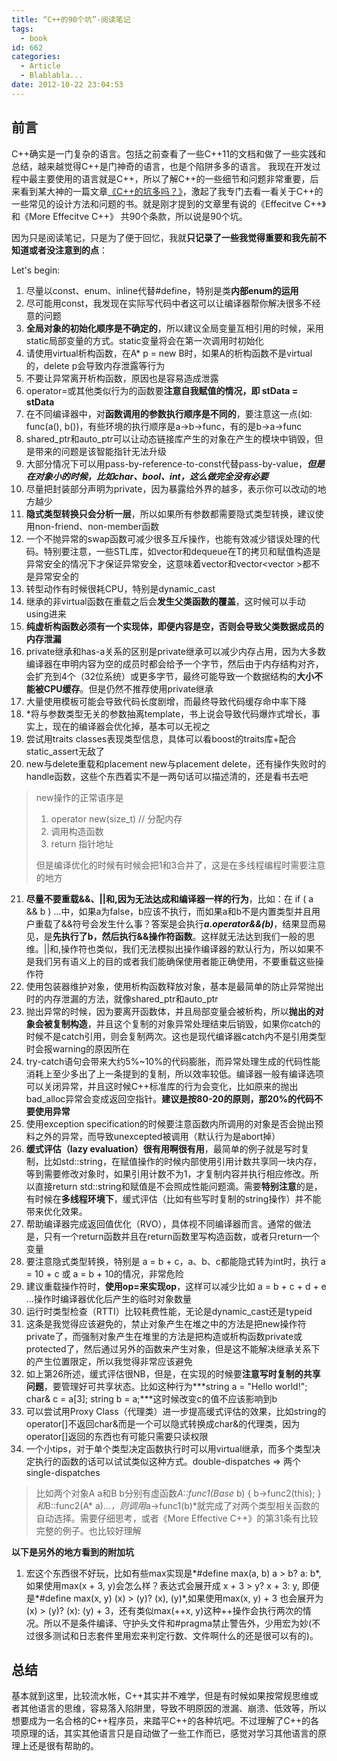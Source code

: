 ```yaml
---
title: “C++的90个坑”-阅读笔记
tags:
  - book
id: 662
categories:
  - Article
  - Blablabla...
date: 2012-10-22 23:04:53
---
```


## 前言
C++确实是一门复杂的语言。包括之前查看了一些C++11的文档和做了一些实践和总结，越来越觉得C++是门神奇的语言，也是个陷阱多多的语言。
我现在开发过程中最主要使用的语言就是C++，所以了解C++的一些细节和问题非常重要，后来看到某大神的一篇文章[《C++的坑多吗？》](http://coolshell.cn/articles/7992.html)，激起了我专门去看一看关于C++的一些常见的设计方法和问题的书。就是刚才提到的文章里有说的《Effecitve C++》和《More Effecitve C++》
共90个条款，所以说是90个坑。

因为只是阅读笔记，只是为了便于回忆，我就**只记录了一些我觉得重要和我先前不知道或者没注意到的点**：

Let's begin:

1. 尽量以const、enum、inline代替#define，特别是类**内部enum的运用**
2. 尽可能用const，我发现在实际写代码中者这可以让编译器帮你解决很多不经意的问题
3. **全局对象的初始化顺序是不确定的**，所以建议全局变量互相引用的时候，采用static局部变量的方式。static变量将会在第一次调用时初始化
4. 请使用virtual析构函数，在A* p = new B时，如果A的析构函数不是virtual的，delete p会导致内存泄露等行为
5. 不要让异常离开析构函数，原因也是容易造成泄露
6. operator=或其他类似行为的函数要**注意自我赋值的情况，即 stData = stData**
7. 在不同编译器中，对**函数调用的参数执行顺序是不同的**，要注意这一点(如: func(a(), b())，有些环境的执行顺序是a->b->func，有的是b->a->func
8. shared_ptr和auto_ptr可以让动态链接库产生的对象在产生的模块中销毁，但是带来的问题是该智能指针无法升级
9. 大部分情况下可以用pass-by-reference-to-const代替pass-by-value，***但是在对象小的时候，比如char、bool、int，这么做完全没有必要***
10. 尽量把封装部分声明为private，因为暴露给外界的越多，表示你可以改动的地方越少
11. **隐式类型转换只会分析一层**，所以如果所有参数都需要隐式类型转换，建议使用non-friend、non-member函数
12. 一个不抛异常的swap函数可减少很多互斥操作，也能有效减少错误处理的代码。特别要注意，一些STL库，如vector<T>和dequeue<T>在T的拷贝和赋值构造是异常安全的情况下才保证异常安全，这意味着vector<string>和vector<vector<int> >都不是异常安全的
13. 转型动作有时候很耗CPU，特别是dynamic_cast
14. 继承的非virtual函数在重载之后会**发生父类函数的覆盖**，这时候可以手动using进来
15. **纯虚析构函数必须有一个实现体，即便内容是空，否则会导致父类数据成员的内存泄漏**
16. private继承和has-a关系的区别是private继承可以减少内存占用，因为大多数编译器在申明内容为空的成员时都会给予一个字节，然后由于内存结构对齐，会扩充到4个（32位系统）或更多字节，最终可能导致一个数据结构的**大小不能被CPU缓存**。但是仍然不推荐使用private继承
17. 大量使用模板可能会导致代码长度剧增，而最终导致代码缓存命中率下降
18. *将与参数类型无关的参数抽离template，书上说会导致代码爆炸式增长，事实上，现在的编译器会优化掉，基本可以无视之
19. 尝试用traits classes表现类型信息，具体可以看boost的traits库+配合static_assert无敌了
20. new与delete重载和placement new与placement delete，还有操作失败时的handle函数，这些个东西着实不是一两句话可以描述清的，还是看书去吧
> new操作的正常语序是
> 1.  operator new(size_t) // 分配内存
> 2.  调用构造函数
> 3.  return 指针地址
>
> 但是编译优化的时候有时候会把1和3合并了，这是在多线程编程时需要注意的地方

21. **尽量不要重载&&、||和,因为无法达成和编译器一样的行为**，比如：在 if ( a && b ) …中，如果a为false，b应该不执行，而如果a和b不是内置类型并且用户重载了&&符号会发生什么事？答案是会执行***a.operator&&(b)***，结果显而易见，是**先执行了b，然后执行&&操作符函数**。这样就无法达到我们一般的思维。||和,操作符也类似，我们无法模拟出操作编译器的默认行为，所以如果不是我们另有语义上的目的或者我们能确保使用者能正确使用，不要重载这些操作符
22. 使用包装器维护对象，使用析构函数释放对象，基本是最简单的防止异常抛出时的内存泄漏的方法，就像shared_ptr和auto_ptr
23. 抛出异常的时候，因为要离开函数体，并且局部变量会被析构，所以**抛出的对象会被复制构造**，并且这个复制的对象异常处理结束后销毁，如果你catch的时候不是catch引用，则会复制两次。这也是现代编译器catch内不是引用类型时会报warning的原因所在
24. try-catch语句会带来大约5%~10%的代码膨胀，而异常处理生成的代码性能消耗上至少多出了上一条提到的复制，所以效率较低。编译器一般有编译选项可以关闭异常，并且这时候C++标准库的行为会变化，比如原来的抛出bad_alloc异常会变成返回空指针。**建议是按80-20的原则，那20%的代码不要使用异常**
25. 使用exception specification的时候要注意函数内所调用的对象是否会抛出预料之外的异常，而导致unexcepted被调用（默认行为是abort掉）
26. **缓式评估（lazy evaluation）很有用啊很有用**，最简单的例子就是写时复制，比如std::string，在赋值操作的时候内部使用引用计数共享同一块内存，等到需要修改对象时，如果引用计数不为1，才复制内容并执行相应修改。所以直接return std::string和赋值是不会照成性能问题滴。需要**特别注意**的是，有时候在**多线程环境下**，缓式评估（比如有些写时复制的string操作）并不能带来优化效果。
27. 帮助编译器完成返回值优化（RVO），具体视不同编译器而言。通常的做法是，只有一个return函数并且在return函数里写构造函数，或者只return一个变量
28. 要注意隐式类型转换，特别是 a = b + c，a、b、c都能隐式转为int时，执行 a = 10 + c 或 a = b + 10的情况，非常危险
29. 建议重载操作符时，**使用op=来实现op**，这样可以减少比如 a = b + c + d + e …操作时编译器优化后产生的临时对象数量
30. 运行时类型检查（RTTI）比较耗费性能，无论是dynamic_cast还是typeid
31. 这条是我觉得应该避免的，禁止对象产生在堆之中的方法是把new操作符private了，而强制对象产生在堆里的方法是把构造或析构函数private或protected了，然后通过另外的函数来产生对象，但是这不能解决继承关系下的产生位置限定，所以我觉得非常应该避免
32. 如上第26所述，缓式评估很NB，但是，在实现的时候要**注意写时复制的共享问题**，要管理好可共享状态。比如这种行为***string a = "Hello world!"; char& c = a[3]; string b = a;***这时候改变c的值不应该影响到b
33. 可以尝试用Proxy Class（代理类）进一步提高缓式评估的效果，比如string的operator[]不返回char&而是一个可以隐式转换成char&的代理类，因为operator[]返回的东西也有可能只需要只读权限
34. 一个小tips，对于单个类型决定函数执行时可以用virtual继承，而多个类型决定执行的函数的话可以试试类似这种方式。double-dispatches => 两个single-dispatches
> 比如两个对象A a和B b分别有虚函数*A::func1(Base* b) { b->func2(this); }*和*B::func2(A* a)…*，则调用*a->func1(b)*就完成了对两个类型相关函数的自动选择。需要仔细思考，或者《More Effective C++》的第31条有比较完整的例子。也比较好理解

**以下是另外的地方看到的附加坑**

1. 宏这个东西很不好玩，比如有些max实现是*#define max(a, b) a > b? a: b*,如果使用max(x + 3, y)会怎么样？表达式会展开成 x + 3 > y? x + 3: y, 即便是*#define max(x, y) (x) > (y)? (x), (y)*,如果使用max(x, y) + 3 也会展开为 (x) > (y)? (x): (y) + 3，还有类似max(++x, y)这种++操作会执行两次的情况。所以不是条件编译、守护头文件和#pragma禁止警告外，少用宏为妙(不过很多测试和日志套件里用宏来判定行数、文件啊什么的还是很可以有的)。

## 总结
基本就到这里，比较流水帐，C++其实并不难学，但是有时候如果按常规思维或者其他语言的思维，容易落入陷阱里，导致不明原因的泄漏、崩溃、低效等，所以想要成为一名合格的C++程序员，来踏平C++的各种坑吧。不过理解了C++的各项原理的话，其实其他语言只是自动做了一些工作而已，感觉对学习其他语言的原理上还是很有帮助的。
